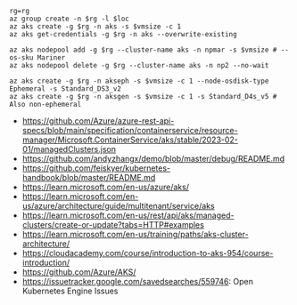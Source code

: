 ```
rg=rg
az group create -n $rg -l $loc
az aks create -g $rg -n aks -s $vmsize -c 1
az aks get-credentials -g $rg -n aks --overwrite-existing

az aks nodepool add -g $rg --cluster-name aks -n npmar -s $vmsize # --os-sku Mariner
az aks nodepool delete -g $rg --cluster-name aks -n np2 --no-wait
```

```
az aks create -g $rg -n akseph -s $vmsize -c 1 --node-osdisk-type Ephemeral -s Standard_DS3_v2
az aks create -g $rg -n aksgen -s $vmsize -c 1 -s Standard_D4s_v5 # Also non-ephemeral
```

- https://github.com/Azure/azure-rest-api-specs/blob/main/specification/containerservice/resource-manager/Microsoft.ContainerService/aks/stable/2023-02-01/managedClusters.json
- https://github.com/andyzhangx/demo/blob/master/debug/README.md
- https://github.com/feiskyer/kubernetes-handbook/blob/master/README.md
- https://learn.microsoft.com/en-us/azure/aks/
- https://learn.microsoft.com/en-us/azure/architecture/guide/multitenant/service/aks
- https://learn.microsoft.com/en-us/rest/api/aks/managed-clusters/create-or-update?tabs=HTTP#examples
- https://learn.microsoft.com/en-us/training/paths/aks-cluster-architecture/
- https://cloudacademy.com/course/introduction-to-aks-954/course-introduction/
- https://github.com/Azure/AKS/
- https://issuetracker.google.com/savedsearches/559746: Open Kubernetes Engine Issues
